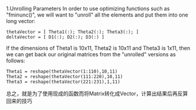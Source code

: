 1.Unrolling Parameters
In order to use optimizing functions such as "fminunc()", we will want to "unroll" all the elements and put them into one long vector:


```
thetaVector = [ Theta1(:); Theta2(:); Theta3(:); ]
deltaVector = [ D1(:); D2(:); D3(:) ]
```



If the dimensions of Theta1 is 10x11, Theta2 is 10x11 and Theta3 is 1x11, then we can get back our original matrices from the "unrolled" versions as follows:


```
Theta1 = reshape(thetaVector(1:110),10,11)
Theta2 = reshape(thetaVector(111:220),10,11)
Theta3 = reshape(thetaVector(221:231),1,11)

```

总之，就是为了使用现成的函数而将Matrix转化成Vector，计算出结果后再反算回来的技巧